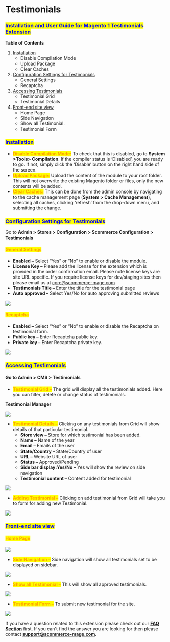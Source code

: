 # Testimonials

### <mark style="color:blue;">Installation and User Guide for Magento 1 Testimonials Extension</mark>

**Table of Contents**

1. [Installation ](testimonials.md#\_bookmark0)
   * Disable Compilation Mode&#x20;
   * Upload Package&#x20;
   * Clear Caches&#x20;
2. [Configuration Settings for Testimonials ](testimonials.md#\_bookmark4)
   * General Settings&#x20;
   * Recaptcha&#x20;
3. [Accessing Testimonials ](testimonials.md#\_bookmark7)
   * Testimonial Grid&#x20;
   * Testimonial Details
4. [Front-end site view ](testimonials.md#\_bookmark10)
   * Home Page&#x20;
   * Side Navigation&#x20;
   * Show all Testimonial.&#x20;
   * Testimonial Form&#x20;

### <mark style="color:blue;">Installation</mark> <a href="#_bookmark0" id="_bookmark0"></a>

* <mark style="color:orange;">**Disable Compilation Mode:**</mark> To check that this is disabled, go to **System >Tools> Compilation**. If the compiler status is ‘Disabled’, you are ready to go. If not, simply click the ‘Disable’ button on the right hand side of the screen.
* <mark style="color:orange;">**Upload Package:**</mark> Upload the content of the module to your root folder. This will not overwrite the existing Magento folder or files, only the new contents will be added.
* <mark style="color:orange;">**Clear Caches:**</mark> This can be done from the admin console by navigating to the cache management page (**System > Cache Management**), selecting all caches, clicking ‘refresh’ from the drop-down menu, and submitting the change.

### <mark style="color:blue;">Configuration Settings for Testimonials</mark> <a href="#_bookmark4" id="_bookmark4"></a>

Go to **Admin > Stores > Configuration > Scommerce Configuration > Testimonials**

#### <mark style="color:orange;">General Settings</mark> <a href="#_bookmark5" id="_bookmark5"></a>

* **Enabled –** Select “Yes” or “No” to enable or disable the module.
* **License Key –** Please add the license for the extension which is provided in the order confirmation email. Please note license keys are site URL specific. If you require license keys for dev/staging sites then please email us at [core@scommerce-mage.com](mailto:core@scommerce-mage.com)
* **Testimonials Title –** Enter the title for the testimonial page
* **Auto approved –** Select Yes/No for auto approving submitted reviews

![](../../.gitbook/assets/m1testimonials\_general.jpg)

#### <mark style="color:orange;">Recaptcha</mark> <a href="#_bookmark6" id="_bookmark6"></a>

* **Enabled –** Select “Yes” or “No” to enable or disable the Recaptcha on testimonial form.
* **Public key –** Enter Recaptcha public key.
* **Private key –** Enter Recaptcha private key.

![](../../.gitbook/assets/m1testimonials\_recaptcha.jpg)

### <mark style="color:blue;">Accessing Testimonials</mark> <a href="#_bookmark7" id="_bookmark7"></a>

#### Go to Admin > CMS > Testimonials

* <mark style="color:orange;">**Testimonial Grid –**</mark> The grid will display all the testimonials added. Here you can filter, delete or change status of testimonials.

**Testimonial Manager**

![](<../../.gitbook/assets/3 (5)>)

* <mark style="color:orange;">**Testimonial Details –**</mark> Clicking on any testimonials from Grid will show details of that particular testimonial.
  * **Store view –** Store for which testimonial has been added.
  * **Name –** Name of the year
  * **Email –** Emails of the user
  * **State/Country –** State/Country of user
  * **URL –** Website URL of user
  * **Status –** Approved/Pending
  * **Side bar display:Yes/No –** Yes will show the review on side navigation
  * **Testimonial content –** Content added for testimonial

![](<../../.gitbook/assets/4 (9)>)

* <mark style="color:orange;">**Adding Testimonial –**</mark> Clicking on add testimonial from Grid will take you to form for adding new Testimonial.

![](../../.gitbook/assets/5)

### <mark style="color:blue;">Front-end site view</mark> <a href="#_bookmark10" id="_bookmark10"></a>

#### <mark style="color:orange;">Home Page</mark> <a href="#_bookmark11" id="_bookmark11"></a>

![](<../../.gitbook/assets/6 (4)>)

* <mark style="color:orange;">**Side Navigation –**</mark> Side navigation will show all testimonials set to be displayed on sidebar.

![](<../../.gitbook/assets/7 (47)>)

* <mark style="color:orange;">**Show all Testimonial –**</mark> This will show all approved testimonials.

![](<../../.gitbook/assets/8 (39)>)

* <mark style="color:orange;">**Testimonial Form –**</mark> To submit new testimonial for the site.

![](<../../.gitbook/assets/9 (39)>)

If you have a question related to this extension please check out our [**FAQ Section**](https://www.scommerce-mage.com/magento-testimonials.html#faq) first. If you can't find the answer you are looking for then please contact [**support@scommerce-mage.com**](mailto:core@scommerce-mage.com)**.**
